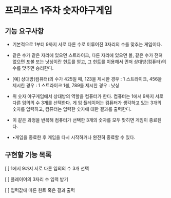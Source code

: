 # 프리코스 1주차 숫자야구게임



##  기능 요구사항

-  기본적으로 1부터 9까지 서로 다른 수로 이루어진 3자리의 수를 맞추는 게임이다. 

-  같은 수가 같은 자리에 있으면 스트라이크, 다른 자리에 있으면 볼, 같은 수가 전혀 없으면 포볼 또는 낫싱이란 힌트를 얻고, 그 힌트를 이용해서 먼저 상대방(컴퓨터)의 수를 맞추면 승리한다. 

-  [예] 상대방(컴퓨터)의 수가 425일 때, 123을 제시한 경우 : 1 스트라이크, 456을 제시한 경우 : 1 스트라이크 1볼, 789를 제시한 경우 : 낫싱 

-  위 숫자 야구게임에서 상대방의 역할을 컴퓨터가 한다. 컴퓨터는 1에서 9까지 서로 다른 임의의 수 3개를 선택한다. 게 임 플레이어는 컴퓨터가 생각하고 있는 3개의 숫자를 입력하고, 컴퓨터는 입력한 숫자에 대한 결과를 출력한다. 

-  이 같은 과정을 반복해 컴퓨터가 선택한 3개의 숫자를 모두 맞히면 게임이 종료된다.
- •게임을 종료한 후 게임을 다시 시작하거나 완전히 종료할 수 있다. 



## 구현할 기능 목록

[ ] 1에서 9까지 서로 다른 임의의 수 3개 선택

[ ] 플레이어의 3자리 수 입력 받기

[ ] 입력값에 따른 힌트 혹은 결과 출력